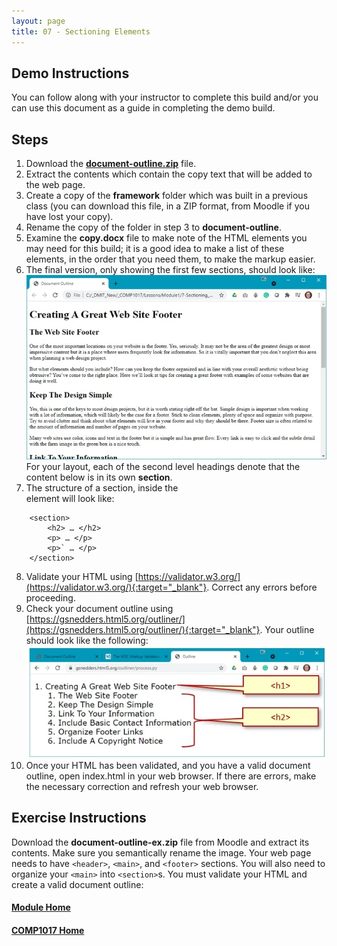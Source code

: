 ```yaml
---
layout: page
title: 07 - Sectioning Elements
---
```


## Demo Instructions
You can follow along with your instructor to complete this build and/or you can use this document as a guide in completing the demo build.

## Steps
1. Download the [**document-outline.zip**](files/document-outline.zip) file.
2. Extract the contents which contain the copy text that will be added to the web page.
3. Create a copy of the **framework** folder which was built in a previous class (you can download this file, in a ZIP format, from Moodle if you have lost your copy).
4. Rename the copy of the folder in step 3 to **document-outline**.
5. Examine the **copy.docx** file to make note of the HTML elements you may need for this build; it is a good idea to make a list of these elements, in the order that you need them, to make the markup easier.
6. The final version, only showing the first few sections, should look like:<br>
![sectioning_final.jpg](files/sectioning_final.jpg)<br>
For your layout, each of the second level headings denote that the content below is in its own **section**.
7. The structure of a section, inside the <main> element will look like:<br>

```html:
    <section>
        <h2> … </h2>
        <p> … </p>
        <p>` … </p>
    </section>
```

8. Validate your HTML using [https://validator.w3.org/](https://validator.w3.org/){:target="_blank"}. Correct any errors before proceeding.
9. Check your document outline using [https://gsnedders.html5.org/outliner/](https://gsnedders.html5.org/outliner/){:target="_blank"}. Your outline should look like the following:<br>
![document_outline.jpg](files/document_outline.jpg)
10. Once your HTML has been validated, and you have a valid document outline, open index.html in your web browser. If there are errors, make the necessary correction and refresh your web browser.

## Exercise Instructions
Download the **document-outline-ex.zip** file from Moodle and extract its contents. Make sure you semantically rename the image. Your web page needs to have `<header>`, `<main>`, and `<footer>` sections. You will also need to organize your `<main>` into `<section>`s. You must validate your HTML and create a valid document outline:

#### [Module Home](../)
#### [COMP1017 Home](../../)